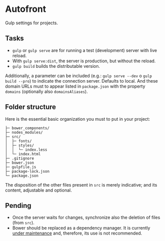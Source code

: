 # Autofront

Gulp settings for projects.

## Tasks

- `gulp` or `gulp serve` are for running a test (development) server with live reload.
- With `gulp serve:dist`, the server is production, but without the reload.
- `gulp build` builds the distributable version.

Additionally, a parameter can be included (e.g.: `gulp serve --dev` o `gulp build --pro`) to indicate the connection server. Defaults to local. And these domain URLs must to appear listed in `package.json` with the property `domains` (optionally also `domainsAliases`).

## Folder structure

Here is the essential basic organization you must to put in your project:

```text
├─ bower_components/
├─ nodes_modules/
├─ src/
│  ├─ fonts/
│  ├─ styles/
│  │  └─ index.less
│  └─ index.html
├─ .gitignore
├─ bower.json
├─ gulpfile.js
├─ package-lock.json
└─ package.json
```

The disposition of the other files present in `src` is merely indicative; and its content, adjustable and optional.

## Pending

- Once the server waits for changes, synchronize also the deletion of files (from `src`).
- Bower should be replaced as a dependency manager. It is currently [under maintenance](https://bower.io/blog/2017/how-to-migrate-away-from-bower/) and, therefore, its use is not recommended.
